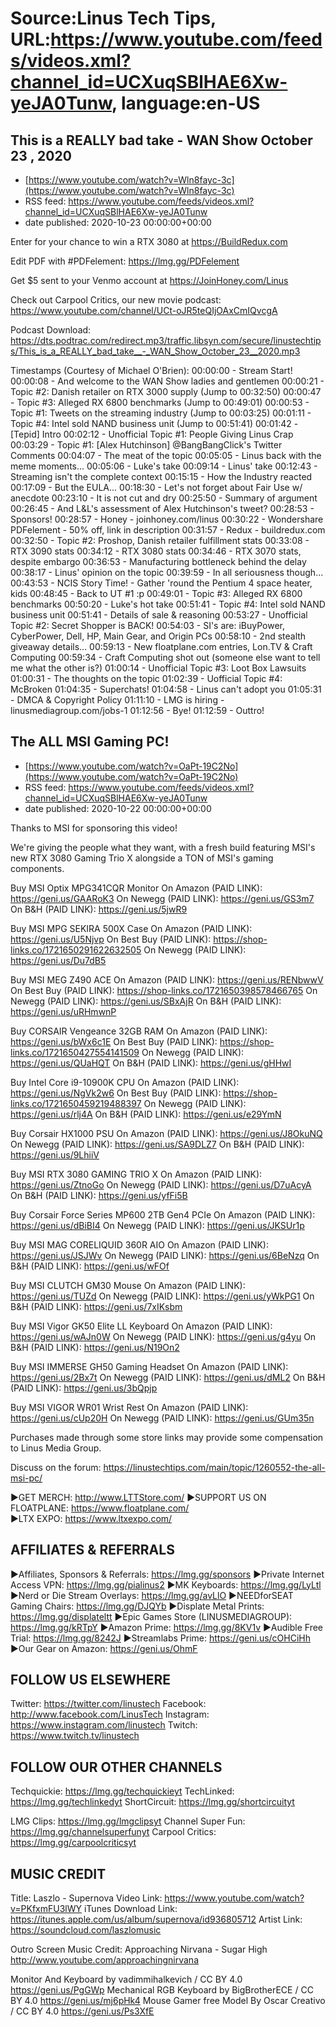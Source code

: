# Source:Linus Tech Tips, URL:https://www.youtube.com/feeds/videos.xml?channel_id=UCXuqSBlHAE6Xw-yeJA0Tunw, language:en-US

## This is a REALLY bad take  - WAN Show October 23 , 2020
 - [https://www.youtube.com/watch?v=Wln8fayc-3c](https://www.youtube.com/watch?v=Wln8fayc-3c)
 - RSS feed: https://www.youtube.com/feeds/videos.xml?channel_id=UCXuqSBlHAE6Xw-yeJA0Tunw
 - date published: 2020-10-23 00:00:00+00:00

Enter for your chance to win a RTX 3080 at https://BuildRedux.com

Edit PDF with #PDFelement: https://lmg.gg/PDFelement

Get $5 sent to your Venmo account at https://JoinHoney.com/Linus

Check out Carpool Critics, our new movie podcast: https://www.youtube.com/channel/UCt-oJR5teQIjOAxCmIQvcgA

Podcast Download: https://dts.podtrac.com/redirect.mp3/traffic.libsyn.com/secure/linustechtips/This_is_a_REALLY_bad_take__-_WAN_Show_October_23__2020.mp3

Timestamps (Courtesy of Michael O'Brien):
00:00:00 - Stream Start!
00:00:08 - And welcome to the WAN Show ladies and gentlemen
00:00:21 - Topic #2: Danish retailer on RTX 3000 supply (Jump to 00:32:50)
00:00:47 - Topic #3: Alleged RX 6800 benchmarks (Jump to 00:49:01)
00:00:53 - Topic #1: Tweets on the streaming industry (Jump to 00:03:25)
00:01:11 - Topic #4: Intel sold NAND business unit (Jump to 00:51:41)
00:01:42 - [Tepid] Intro
00:02:12 - Unofficial Topic #1: People Giving Linus Crap
00:03:29 - Topic #1: [Alex Hutchinson] @BangBangClick's Twitter Comments
 00:04:07 - The meat of the topic
00:05:05 - Linus back with the meme moments...
 00:05:06 - Luke's take
 00:09:14 - Linus' take
 00:12:43 - Streaming isn't the complete context
 00:15:15 - How the Industry reacted
 00:17:09 - But the EULA...
 00:18:30 - Let's not forget about Fair Use w/ anecdote
 00:23:10 - It is not cut and dry
 00:25:50 - Summary of argument
 00:26:45 - And L&L's assessment of Alex Hutchinson's tweet?
00:28:53 - Sponsors!
 00:28:57 - Honey - joinhoney.com/linus
 00:30:22 - Wondershare PDFelement - 50% off, link in description
 00:31:57 - Redux - buildredux.com
00:32:50 - Topic #2: Proshop, Danish retailer fulfillment stats
 00:33:08 - RTX 3090 stats
 00:34:12 - RTX 3080 stats
 00:34:46 - RTX 3070 stats, despite embargo
 00:36:53 - Manufacturing bottleneck behind the delay
 00:38:17 - Linus' opinion on the topic
 00:39:59 - In all seriousness though...
 00:43:53 - NCIS Story Time! - Gather 'round the Pentium 4 space heater, kids
00:48:45 - Back to UT #1 :p
00:49:01 - Topic #3: Alleged RX 6800 benchmarks
 00:50:20 - Luke's hot take
00:51:41 - Topic #4: Intel sold NAND business unit
 00:51:41 - Details of sale & reasoning
00:53:27 - Unofficial Topic #2: Secret Shopper is BACK!
 00:54:03 - SI's are: iBuyPower, CyberPower, Dell, HP, Main Gear, and Origin PCs
00:58:10 - 2nd stealth giveaway details...
00:59:13 - New floatplane.com entries, Lon.TV & Craft Computing
 00:59:34 - Craft Computing shot out (someone else want to tell me what the other is?)
01:00:14 - Unofficial Topic #3: Loot Box Lawsuits
 01:00:31 - The thoughts on the topic
01:02:39 - Uofficial Topic #4: McBroken
01:04:35 - Superchats!
 01:04:58 - Linus can't adopt you
 01:05:31 - DMCA & Copyright Policy
01:11:10 - LMG is hiring - linusmediagroup.com/jobs-1
01:12:56 - Bye!
01:12:59 - Outtro!

## The ALL MSI Gaming PC!
 - [https://www.youtube.com/watch?v=OaPt-19C2No](https://www.youtube.com/watch?v=OaPt-19C2No)
 - RSS feed: https://www.youtube.com/feeds/videos.xml?channel_id=UCXuqSBlHAE6Xw-yeJA0Tunw
 - date published: 2020-10-22 00:00:00+00:00

Thanks to MSI for sponsoring this video! 

We're giving the people what they want, with a fresh build featuring MSI's new RTX 3080 Gaming Trio X alongside a TON of MSI's gaming components.

Buy MSI Optix MPG341CQR Monitor
On Amazon (PAID LINK): https://geni.us/GAARoK3
On Newegg (PAID LINK): https://geni.us/GS3m7
On B&H (PAID LINK): https://geni.us/5jwR9

Buy MSI MPG SEKIRA 500X Case
On Amazon (PAID LINK): https://geni.us/U5Njvp
On Best Buy (PAID LINK): https://shop-links.co/1721650291622632505
On Newegg (PAID LINK): https://geni.us/Du7dB5

Buy MSI MEG Z490 ACE
On Amazon (PAID LINK): https://geni.us/RENbwwV
On Best Buy (PAID LINK): https://shop-links.co/1721650398578466765
On Newegg (PAID LINK): https://geni.us/SBxAjR
On B&H (PAID LINK): https://geni.us/uRHmwnP

Buy CORSAIR Vengeance 32GB RAM
On Amazon (PAID LINK): https://geni.us/bWx6c1E
On Best Buy (PAID LINK): https://shop-links.co/1721650427554141509
On Newegg (PAID LINK): https://geni.us/QUaHQT
On B&H (PAID LINK): https://geni.us/gHHwI

Buy Intel Core i9-10900K CPU
On Amazon (PAID LINK): https://geni.us/NgVk2w6
On Best Buy (PAID LINK): https://shop-links.co/1721650459219488397
On Newegg (PAID LINK): https://geni.us/rlj4A
On B&H (PAID LINK): https://geni.us/e29YmN

Buy Corsair HX1000 PSU
On Amazon (PAID LINK): https://geni.us/J8OkuNQ
On Newegg (PAID LINK): https://geni.us/SA9DLZ7
On B&H (PAID LINK): https://geni.us/9LhiiV

Buy MSI RTX 3080 GAMING TRIO X
On Amazon (PAID LINK): https://geni.us/ZtnoGo
On Newegg (PAID LINK): https://geni.us/D7uAcyA
On B&H (PAID LINK): https://geni.us/yfFi5B

Buy Corsair Force Series MP600 2TB Gen4 PCIe
On Amazon (PAID LINK): https://geni.us/dBiBI4
On Newegg (PAID LINK): https://geni.us/JKSUr1p

Buy MSI MAG CORELIQUID 360R AIO
On Amazon (PAID LINK): https://geni.us/JSJWv
On Newegg (PAID LINK): https://geni.us/6BeNzq
On B&H (PAID LINK): https://geni.us/wFOf

Buy MSI CLUTCH GM30 Mouse
On Amazon (PAID LINK): https://geni.us/TUZd
On Newegg (PAID LINK): https://geni.us/yWkPG1
On B&H (PAID LINK): https://geni.us/7xIKsbm

Buy MSI Vigor GK50 Elite LL Keyboard
On Amazon (PAID LINK): https://geni.us/wAJn0W
On Newegg (PAID LINK): https://geni.us/g4yu
On B&H (PAID LINK): https://geni.us/N19On2

Buy MSI IMMERSE GH50 Gaming Headset
On Amazon (PAID LINK): https://geni.us/2Bx7t
On Newegg (PAID LINK): https://geni.us/dML2
On B&H (PAID LINK): https://geni.us/3bQpjp

Buy MSI VIGOR WR01 Wrist Rest
On Amazon (PAID LINK): https://geni.us/cUp20H
On Newegg (PAID LINK): https://geni.us/GUm35n

Purchases made through some store links may provide some compensation to Linus Media Group.

Discuss on the forum: https://linustechtips.com/main/topic/1260552-the-all-msi-pc/


►GET MERCH: http://www.LTTStore.com/
►SUPPORT US ON FLOATPLANE: https://www.floatplane.com/  
►LTX EXPO: https://www.ltxexpo.com/   

AFFILIATES & REFERRALS
---------------------------------------------------
►Affiliates, Sponsors & Referrals: https://lmg.gg/sponsors
►Private Internet Access VPN: https://lmg.gg/pialinus2
►MK Keyboards: https://lmg.gg/LyLtl
►Nerd or Die Stream Overlays: https://lmg.gg/avLlO
►NEEDforSEAT Gaming Chairs: https://lmg.gg/DJQYb
►Displate Metal Prints: https://lmg.gg/displateltt
►Epic Games Store (LINUSMEDIAGROUP): https://lmg.gg/kRTpY
►Amazon Prime: https://lmg.gg/8KV1v
►Audible Free Trial: https://lmg.gg/8242J
►Streamlabs Prime: https://geni.us/cOHCiHh
►Our Gear on Amazon: https://geni.us/OhmF
 
FOLLOW US ELSEWHERE
---------------------------------------------------  
Twitter: https://twitter.com/linustech
Facebook: http://www.facebook.com/LinusTech
Instagram: https://www.instagram.com/linustech
Twitch: https://www.twitch.tv/linustech

FOLLOW OUR OTHER CHANNELS
---------------------------------------------------  
Techquickie: https://lmg.gg/techquickieyt
TechLinked: https://lmg.gg/techlinkedyt
ShortCircuit: https://lmg.gg/shortcircuityt

LMG Clips: https://lmg.gg/lmgclipsyt
Channel Super Fun: https://lmg.gg/channelsuperfunyt
Carpool Critics: https://lmg.gg/carpoolcriticsyt

MUSIC CREDIT
---------------------------------------------------  
Title: Laszlo - Supernova
Video Link: https://www.youtube.com/watch?v=PKfxmFU3lWY
iTunes Download Link: https://itunes.apple.com/us/album/supernova/id936805712
Artist Link: https://soundcloud.com/laszlomusic

Outro Screen Music Credit: Approaching Nirvana - Sugar High http://www.youtube.com/approachingnirvana

Monitor And Keyboard by vadimmihalkevich / CC BY 4.0  https://geni.us/PgGWp
Mechanical RGB Keyboard by BigBrotherECE / CC BY 4.0 https://geni.us/mj6pHk4
Mouse Gamer free Model By Oscar Creativo / CC BY 4.0 https://geni.us/Ps3XfE

